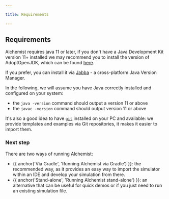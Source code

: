 ```yaml
---

title: Requirements

---
```


## Requirements

Alchemist requires java 11 or later,
if you don't have a Java Development Kit version 11+ installed we may recommend you to install the version of AdoptOpenJDK,
which can be found [here](https://adoptopenjdk.net/index.html?variant=openjdk11&jvmVariant=hotspot).

If you prefer, you can install it via [Jabba](https://github.com/shyiko/jabba) - a cross-platform Java Version Manager.

In the following, we will assume you have Java correctly installed and configured on your system:
* the `java -version` command should output a version 11 or above
* the `javac -version` command should output version 11 or above

It's also a good idea to have [`git`](https://git-scm.com/) installed on your PC and available:
we provide templates and examples via Git repositories,
it makes it easier to import them.

### Next step

There are two ways of running Alchemist:

* {{ anchor('Via Gradle', 'Running Alchemist via Gradle') }}: the recommended way, as it provides an easy way to import the simulator within an
IDE and develop your simulation from there. 
* {{ anchor('Stand-alone', 'Running Alchemist stand-alone') }}: an alternative that can be useful for quick demos or if you just need to run
an existing simulation file.
